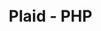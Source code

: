 ---
title: "Plaid - PHP"
description: "For a project at Analog Republic we needed to integrate with the Plaid API, there wasn't a PHP SDK available so I wrapped up the functionality we needed into a small package."
link: "https://github.com/CraigChilds94/plaid-php"
---